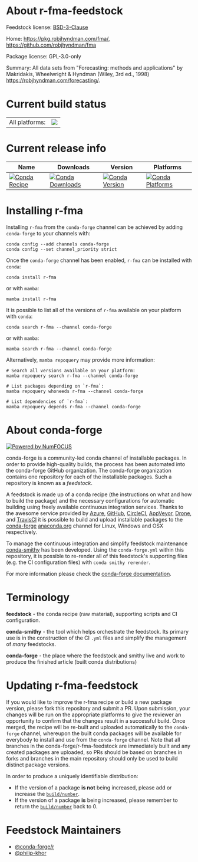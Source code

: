 About r-fma-feedstock
=====================

Feedstock license: [BSD-3-Clause](https://github.com/conda-forge/r-fma-feedstock/blob/main/LICENSE.txt)

Home: https://pkg.robjhyndman.com/fma/, https://github.com/robjhyndman/fma

Package license: GPL-3.0-only

Summary: All data sets from "Forecasting: methods and applications" by Makridakis, Wheelwright & Hyndman (Wiley, 3rd ed., 1998) <https://robjhyndman.com/forecasting/>.

Current build status
====================


<table><tr><td>All platforms:</td>
    <td>
      <a href="https://dev.azure.com/conda-forge/feedstock-builds/_build/latest?definitionId=5744&branchName=main">
        <img src="https://dev.azure.com/conda-forge/feedstock-builds/_apis/build/status/r-fma-feedstock?branchName=main">
      </a>
    </td>
  </tr>
</table>

Current release info
====================

| Name | Downloads | Version | Platforms |
| --- | --- | --- | --- |
| [![Conda Recipe](https://img.shields.io/badge/recipe-r--fma-green.svg)](https://anaconda.org/conda-forge/r-fma) | [![Conda Downloads](https://img.shields.io/conda/dn/conda-forge/r-fma.svg)](https://anaconda.org/conda-forge/r-fma) | [![Conda Version](https://img.shields.io/conda/vn/conda-forge/r-fma.svg)](https://anaconda.org/conda-forge/r-fma) | [![Conda Platforms](https://img.shields.io/conda/pn/conda-forge/r-fma.svg)](https://anaconda.org/conda-forge/r-fma) |

Installing r-fma
================

Installing `r-fma` from the `conda-forge` channel can be achieved by adding `conda-forge` to your channels with:

```
conda config --add channels conda-forge
conda config --set channel_priority strict
```

Once the `conda-forge` channel has been enabled, `r-fma` can be installed with `conda`:

```
conda install r-fma
```

or with `mamba`:

```
mamba install r-fma
```

It is possible to list all of the versions of `r-fma` available on your platform with `conda`:

```
conda search r-fma --channel conda-forge
```

or with `mamba`:

```
mamba search r-fma --channel conda-forge
```

Alternatively, `mamba repoquery` may provide more information:

```
# Search all versions available on your platform:
mamba repoquery search r-fma --channel conda-forge

# List packages depending on `r-fma`:
mamba repoquery whoneeds r-fma --channel conda-forge

# List dependencies of `r-fma`:
mamba repoquery depends r-fma --channel conda-forge
```


About conda-forge
=================

[![Powered by
NumFOCUS](https://img.shields.io/badge/powered%20by-NumFOCUS-orange.svg?style=flat&colorA=E1523D&colorB=007D8A)](https://numfocus.org)

conda-forge is a community-led conda channel of installable packages.
In order to provide high-quality builds, the process has been automated into the
conda-forge GitHub organization. The conda-forge organization contains one repository
for each of the installable packages. Such a repository is known as a *feedstock*.

A feedstock is made up of a conda recipe (the instructions on what and how to build
the package) and the necessary configurations for automatic building using freely
available continuous integration services. Thanks to the awesome service provided by
[Azure](https://azure.microsoft.com/en-us/services/devops/), [GitHub](https://github.com/),
[CircleCI](https://circleci.com/), [AppVeyor](https://www.appveyor.com/),
[Drone](https://cloud.drone.io/welcome), and [TravisCI](https://travis-ci.com/)
it is possible to build and upload installable packages to the
[conda-forge](https://anaconda.org/conda-forge) [anaconda.org](https://anaconda.org/)
channel for Linux, Windows and OSX respectively.

To manage the continuous integration and simplify feedstock maintenance
[conda-smithy](https://github.com/conda-forge/conda-smithy) has been developed.
Using the ``conda-forge.yml`` within this repository, it is possible to re-render all of
this feedstock's supporting files (e.g. the CI configuration files) with ``conda smithy rerender``.

For more information please check the [conda-forge documentation](https://conda-forge.org/docs/).

Terminology
===========

**feedstock** - the conda recipe (raw material), supporting scripts and CI configuration.

**conda-smithy** - the tool which helps orchestrate the feedstock.
                   Its primary use is in the construction of the CI ``.yml`` files
                   and simplify the management of *many* feedstocks.

**conda-forge** - the place where the feedstock and smithy live and work to
                  produce the finished article (built conda distributions)


Updating r-fma-feedstock
========================

If you would like to improve the r-fma recipe or build a new
package version, please fork this repository and submit a PR. Upon submission,
your changes will be run on the appropriate platforms to give the reviewer an
opportunity to confirm that the changes result in a successful build. Once
merged, the recipe will be re-built and uploaded automatically to the
`conda-forge` channel, whereupon the built conda packages will be available for
everybody to install and use from the `conda-forge` channel.
Note that all branches in the conda-forge/r-fma-feedstock are
immediately built and any created packages are uploaded, so PRs should be based
on branches in forks and branches in the main repository should only be used to
build distinct package versions.

In order to produce a uniquely identifiable distribution:
 * If the version of a package **is not** being increased, please add or increase
   the [``build/number``](https://docs.conda.io/projects/conda-build/en/latest/resources/define-metadata.html#build-number-and-string).
 * If the version of a package **is** being increased, please remember to return
   the [``build/number``](https://docs.conda.io/projects/conda-build/en/latest/resources/define-metadata.html#build-number-and-string)
   back to 0.

Feedstock Maintainers
=====================

* [@conda-forge/r](https://github.com/conda-forge/r/)
* [@philip-khor](https://github.com/philip-khor/)

